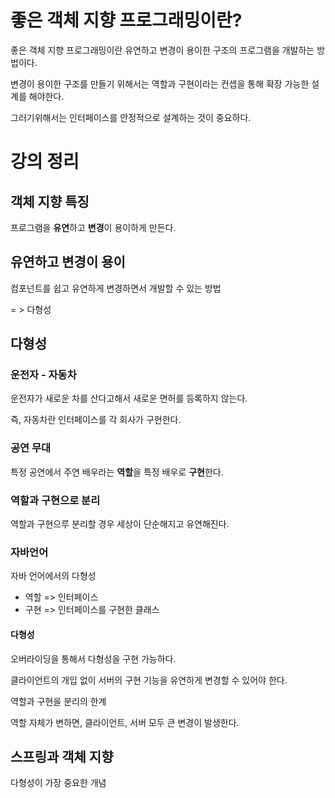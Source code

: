 # 좋은 객체 지향 프로그래밍이란?

좋은 객체 지향 프로그래밍이란 유연하고 변경이 용이한 구조의 프로그램을 개발하는 방법이다. 

변경이 용이한 구조를 만들기 위해서는 역할과 구현이라는 컨셉을 통해 확장 가능한 설계를 해야한다.

그러기위해서는 인터페이스를 안정적으로 설계하는 것이 중요하다.

# 강의 정리

## 객체 지향 특징

프로그램을 **유연**하고 **변경**이 용이하게 만든다.



## 유연하고 변경이 용이

컴포넌트를 쉽고 유연하게 변경하면서 개발할 수 있는 방법

= > 다형성



## 다형성

### 운전자 - 자동차

운전자가 새로운 차를 산다고해서 새로운 면허를 등록하지 않는다.

즉, 자동차란 인터페이스를 각 회사가 구현한다.



### 공연 무대

특정 공연에서 주연 배우라는 **역할**을 특정 배우로 **구현**한다.



### 역할과 구현으로 분리

역할과 구현으루 분리할 경우 세상이 단순해지고 유연해진다.



### 자바언어

자바 언어에서의 다형성

- 역할 => 인터페이스
- 구현 => 인터페이스를 구현한 클래스



#### 다형성

오버라이딩을 통해서 다형성을 구현 가능하다.

클라이언트의 개입 없이 서버의 구현 기능을 유연하게 변경할 수 있어야 한다.





역할과 구현을 분리의 한계

역할 자체가 변하면, 클라이언트, 서버 모두 큰 변경이 발생한다.



## 스프링과 객체 지향

다형성이 가장 중요한 개념
















